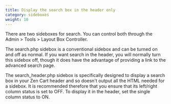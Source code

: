 ```yaml
---
title: Display the search box in the header only 
category: sideboxes
weight: 10
---
```


There are two sideboxes for search.  You can control both through the Admin > Tools > Layout Box Controller.

The search.php sidebox is a conventional sidebox and can be turned on and off as normal. If you want search in the header, you will normally turn this sidebox off, though it does have the advantage of providing a link to the advanced search page.

The search_header.php sidebox is specifically designed to display a search box in your Zen Cart header and so doesn't output all the HTML needed for a sidebox. It is recommended therefore that you ensure that its left/right column status is set to OFF. To display it in the header, set the single column status to ON.


